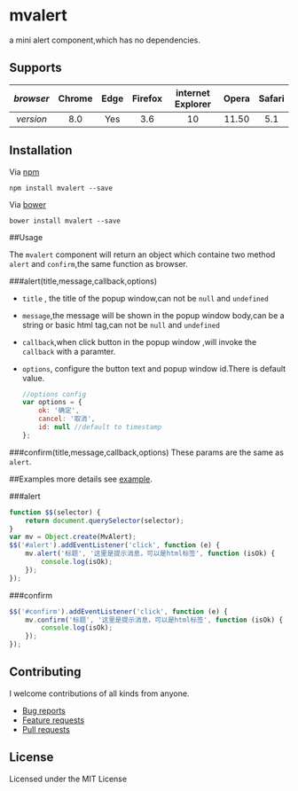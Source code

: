 # mvalert
a mini alert component,which has no dependencies.
## Supports

| *browser* | Chrome | Edge | Firefox | internet Explorer | Opera | Safari |
|  :--:  |  :--:  | :--: |  :--:   |        :--:       |  :--: |  :--:  |
| *version* | 8.0    | Yes  | 3.6 | 10 |  11.50 | 5.1 |

 
## Installation
Via [npm](https://www.npmjs.com/)

```
npm install mvalert --save
```

Via [bower](https://bower.io/)

```
bower install mvalert --save
```

##Usage

The `mvalert` component will return an object which containe two method `alert` and `confirm`,the same function as browser.

###alert(title,message,callback,options)

* `title` , the title of the popup window,can not be `null` and `undefined`
* `message`,the message will be shown in the popup window body,can be a string or basic html tag,can not be `null` and `undefined`
* `callback`,when click button in the popup window ,will invoke the `callback` with a paramter.
* `options`, configure the button text and popup window id.There is default value.

	```javascript
	//options config
    var options = {
        ok: '确定',
        cancel: '取消',
        id: null //default to timestamp
    };
	```

###confirm(title,message,callback,options)
These params are the same as `alert`.

##Examples
more details see [example](https://github.com/snayan/mvalert/tree/master/examples).

###alert

```javascript
function $$(selector) {
    return document.querySelector(selector);
}
var mv = Object.create(MvAlert);
$$('#alert').addEventListener('click', function (e) {
    mv.alert('标题', '这里是提示消息，可以是html标签', function (isOk) {
        console.log(isOk);
    });
});
```

###confirm
 
```javascript
$$('#confirm').addEventListener('click', function (e) {
    mv.confirm('标题', '这里是提示消息，可以是html标签', function (isOk) {
        console.log(isOk);
    });
});
```
## Contributing

I welcome contributions of all kinds from anyone.

* [Bug reports](https://github.com/snayan/mvalert/issues) 
* [Feature requests](https://github.com/snayan/mvalert/issues)
* [Pull requests](https://github.com/snayan/mvalert/pulls)

## License
Licensed under the MIT License
